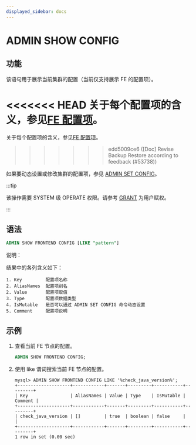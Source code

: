 ```yaml
---
displayed_sidebar: docs
---
```


# ADMIN SHOW CONFIG

## 功能

该语句用于展示当前集群的配置（当前仅支持展示 FE 的配置项）。

<<<<<<< HEAD
关于每个配置项的含义，参见[FE 配置项](../../../../administration/management/FE_configuration.md#fe-配置项)。
=======
关于每个配置项的含义，参见[FE 配置项](../../../../administration/management/FE_configuration.md)。
>>>>>>> edd5009ce6 ([Doc] Revise Backup Restore according to feedback (#53738))

如果要动态设置或修改集群的配置项，参见 [ADMIN SET CONFIG](ADMIN_SET_CONFIG.md)。

:::tip

该操作需要 SYSTEM 级 OPERATE 权限。请参考 [GRANT](../../account-management/GRANT.md) 为用户赋权。

:::

## 语法

```sql
ADMIN SHOW FRONTEND CONFIG [LIKE "pattern"]
```

说明：

结果中的各列含义如下：

```plain text
1. Key         配置项名称
2. AliasNames  配置项别名
2. Value       配置项取值
3. Type        配置项数据类型
4. IsMutable   是否可以通过 ADMIN SET CONFIG 命令动态设置
5. Comment     配置项说明
```

## 示例

1. 查看当前 FE 节点的配置。

    ```sql
    ADMIN SHOW FRONTEND CONFIG;
    ```

2. 使用 like 谓词搜索当前 FE 节点的配置。

    ```plain text
    mysql> ADMIN SHOW FRONTEND CONFIG LIKE '%check_java_version%';
    +--------------------+------------+-------+---------+-----------+---------+
    | Key                | AliasNames | Value | Type    | IsMutable | Comment |
    +--------------------+------------+-------+---------+-----------+---------+
    | check_java_version | []         | true  | boolean | false     |         |
    +--------------------+------------+-------+---------+-----------+---------+
    1 row in set (0.00 sec)

    ```

